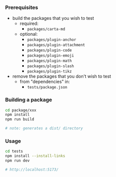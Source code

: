 ### Prerequisites

* build the packages that you wish to test
  - required:
    * `packages/carta-md`
  - optional:
    * `packages/plugin-anchor`
    * `packages/plugin-attachment`
    * `packages/plugin-code`
    * `packages/plugin-emoji`
    * `packages/plugin-math`
    * `packages/plugin-slash`
    * `packages/plugin-tikz`
* remove the packages that you don't wish to test
  - from "dependencies" in:
    * `tests/package.json`

### Building a package

```bash
cd package/xxx
npm install
npm run build

# note: generates a dist/ directory
```

### Usage

```bash
cd tests
npm install --install-links
npm run dev

# http://localhost:5173/
```
